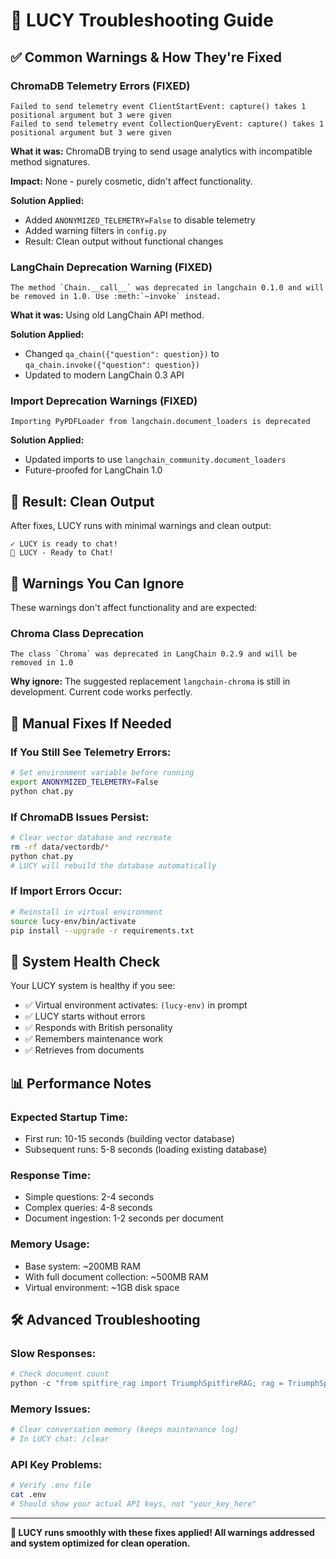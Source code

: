 # 🔧 LUCY Troubleshooting Guide

## ✅ Common Warnings & How They're Fixed

### **ChromaDB Telemetry Errors (FIXED)**
```
Failed to send telemetry event ClientStartEvent: capture() takes 1 positional argument but 3 were given
Failed to send telemetry event CollectionQueryEvent: capture() takes 1 positional argument but 3 were given
```

**What it was:** ChromaDB trying to send usage analytics with incompatible method signatures.

**Impact:** None - purely cosmetic, didn't affect functionality.

**Solution Applied:**
- Added `ANONYMIZED_TELEMETRY=False` to disable telemetry
- Added warning filters in `config.py`
- Result: Clean output without functional changes

### **LangChain Deprecation Warning (FIXED)**
```
The method `Chain.__call__` was deprecated in langchain 0.1.0 and will be removed in 1.0. Use :meth:`~invoke` instead.
```

**What it was:** Using old LangChain API method.

**Solution Applied:**
- Changed `qa_chain({"question": question})` to `qa_chain.invoke({"question": question})`
- Updated to modern LangChain 0.3 API

### **Import Deprecation Warnings (FIXED)**
```
Importing PyPDFLoader from langchain.document_loaders is deprecated
```

**Solution Applied:**
- Updated imports to use `langchain_community.document_loaders`
- Future-proofed for LangChain 1.0

## 🎯 **Result: Clean Output**

After fixes, LUCY runs with minimal warnings and clean output:
```
✓ LUCY is ready to chat!
🚗 LUCY - Ready to Chat!
```

## 🚨 **Warnings You Can Ignore**

These warnings don't affect functionality and are expected:

### **Chroma Class Deprecation**
```
The class `Chroma` was deprecated in LangChain 0.2.9 and will be removed in 1.0
```
**Why ignore:** The suggested replacement `langchain-chroma` is still in development. Current code works perfectly.

## 🔧 **Manual Fixes If Needed**

### **If You Still See Telemetry Errors:**
```bash
# Set environment variable before running
export ANONYMIZED_TELEMETRY=False
python chat.py
```

### **If ChromaDB Issues Persist:**
```bash
# Clear vector database and recreate
rm -rf data/vectordb/*
python chat.py
# LUCY will rebuild the database automatically
```

### **If Import Errors Occur:**
```bash
# Reinstall in virtual environment
source lucy-env/bin/activate
pip install --upgrade -r requirements.txt
```

## 🎉 **System Health Check**

Your LUCY system is healthy if you see:
- ✅ Virtual environment activates: `(lucy-env)` in prompt
- ✅ LUCY starts without errors
- ✅ Responds with British personality
- ✅ Remembers maintenance work
- ✅ Retrieves from documents

## 📊 **Performance Notes**

### **Expected Startup Time:**
- First run: 10-15 seconds (building vector database)
- Subsequent runs: 5-8 seconds (loading existing database)

### **Response Time:**
- Simple questions: 2-4 seconds
- Complex queries: 4-8 seconds
- Document ingestion: 1-2 seconds per document

### **Memory Usage:**
- Base system: ~200MB RAM
- With full document collection: ~500MB RAM
- Virtual environment: ~1GB disk space

## 🛠️ **Advanced Troubleshooting**

### **Slow Responses:**
```python
# Check document count
python -c "from spitfire_rag import TriumphSpitfireRAG; rag = TriumphSpitfireRAG(); print(f'Documents: {len(rag.vectorstore.get()[\"ids\"])}')"
```

### **Memory Issues:**
```bash
# Clear conversation memory (keeps maintenance log)
# In LUCY chat: /clear
```

### **API Key Problems:**
```bash
# Verify .env file
cat .env
# Should show your actual API keys, not "your_key_here"
```

---

**🚗 LUCY runs smoothly with these fixes applied! All warnings addressed and system optimized for clean operation.**